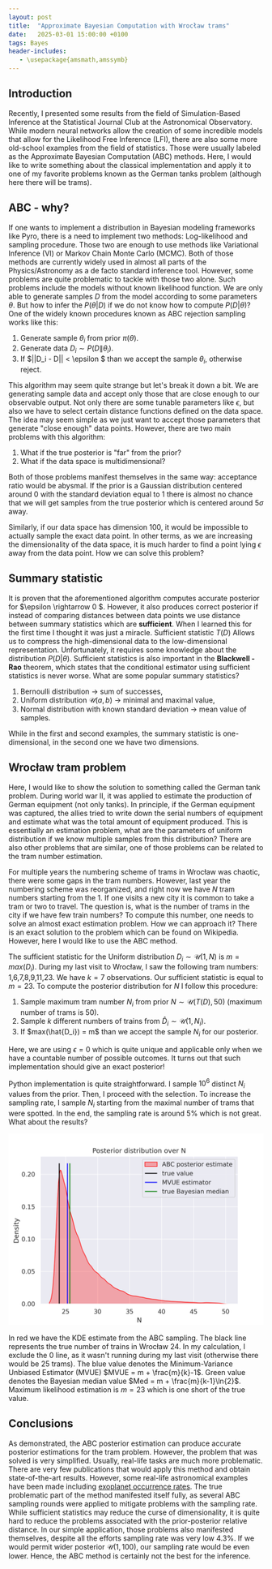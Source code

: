 ```yaml
---
layout: post
title:  "Approximate Bayesian Computation with Wrocław trams"
date:   2025-03-01 15:00:00 +0100
tags: Bayes
header-includes:
   - \usepackage{amsmath,amssymb}
---
```

## Introduction
Recently, I presented some results from the field of Simulation-Based Inference at the Statistical Journal Club at the Astronomical Observatory. While modern neural networks allow the creation of some 
incredible models that allow for the Likelihood Free Inference (LFI), there are also some more old-school examples from the field of statistics. Those were usually labeled 
as the Approximate Bayesian Computation (ABC) methods. Here, I would like to write something about the classical implementation and apply it to one of my favorite
problems known as the German tanks problem (although here there will be trams).

## ABC - why?
If one wants to implement a distribution in Bayesian modeling frameworks like Pyro,  there is a need to implement two methods: 
Log-likelihood and sampling procedure. Those two are enough 
to use methods like Variational Inference (VI) or Markov Chain Monte Carlo (MCMC). Both of those methods are currently widely used in almost all parts of the Physics/Astronomy 
as a de facto standard inference tool. However, some problems are quite problematic to tackle with those two alone. Such problems include the models without known likelihood 
function. We are only able to generate samples $D$ from the model according to some parameters $\theta$. But how to infer the $P(\theta|D)$ if we do not know how 
to compute $P(D|\theta)$? One of the widely known procedures known as ABC rejection sampling works like this:
1. Generate sample $\theta_i$ from prior $\pi(\theta)$.
2. Generate data $D_i \sim P(D\|\theta_i)$.
3. If $\|\|D_i - D\|\| < \epsilon $ than we accept the sample $\theta_i$, otherwise reject.

This algorithm may seem quite strange but let's break it down a bit. We are generating sample data and accept only those 
that are close enough to our observable output. Not only there are some tunable parameters like $\epsilon$, but also we 
have to select certain distance functions defined on the data space. The idea may seem simple as we just want to accept those parameters that 
generate "close enough" data points. However, there are two main problems with this algorithm:

1. What if the true posterior is "far" from the prior?
2. What if the data space is multidimensional? 

Both of those problems manifest themselves in the same way: acceptance ratio would be abysmal. If the prior is a Gaussian distribution
centered around $0$ with the standard deviation equal to $1$ there is almost no chance that we will get samples from the true posterior 
which is centered around $5\sigma$ away. 

Similarly, if our data space has dimension $100$, it would be impossible to actually sample the exact data point. In other terms, as 
we are increasing the dimensionality of the data space, it is much harder to find a point lying $\epsilon$ away from the data point.
How we can solve this problem? 

## Summary statistic
It is proven that the aforementioned algorithm computes accurate posterior for $\epsilon \rightarrow 0 $. However, it also produces 
correct posterior if instead of comparing distances between data points we use distance between summary statistics which are **sufficient**. When I learned this 
for the first time I thought it was just a miracle. Sufficient statistic $T(D)$ 
Allows us to compress the high-dimensional data to the low-dimensional representation. Unfortunately, it requires some knowledge 
about the distribution $P(D|\theta)$. Sufficient statistics is also important in the **Blackwell - Rao** theorem, which states that the conditional 
estimator using sufficient statistics is never worse. What are some popular summary statistics?

1. Bernoulli distribution -> sum of successes,
2. Uniform distribution $\mathcal{U} (a,b)$ -> minimal and maximal value,
3. Normal distribution with known standard deviation -> mean value of samples.

While in the first and second examples, the summary statistic is one-dimensional, in the second one we have two dimensions.


## Wrocław tram problem
Here, I would like to show the solution to something called the German tank problem. During world war II, it was applied to estimate the 
production of German equipment (not only tanks). In principle, if the German equipment was captured, the allies tried to write down the serial numbers of 
equipment and estimate what was the total amount of equipment produced. This is essentially an estimation problem, what are the parameters of uniform distribution if we know 
multiple samples from this distribution? There are also other problems that are similar, one of those problems can be related to the tram number estimation.

For multiple years the numbering scheme of trams in Wrocław was chaotic, there were some gaps in the tram numbers. However, last year the numbering scheme was
reorganized, and right now we have $N$ tram numbers starting from the $1$. If one visits a new city it is common to take a tram or two to travel. The question is, 
what is the number of trams in the city if we have few train numbers? To compute this number, one needs to solve an almost exact estimation problem. How we can approach it? There is an exact solution 
to the problem which can be found on Wikipedia. However, here I would like to use the ABC method. 

The sufficient statistic for the Uniform distribution $D_i \sim \mathcal{U}(1,N)$ is $m = max(D_i)$. During my last visit to Wrocław, I saw the following tram numbers:
1,6,7,8,9,11,23. We have $k = 7$ observations. Our sufficient statistic is equal to $m = 23$. To compute the posterior distribution for $N$ I follow this procedure:

1. Sample maximum tram number $N_i$ from prior $N \sim \mathcal{U}(T(D),50)$ (maximum number of trams is $50$).
2. Sample $k$ different numbers of trains from $\hat{D}_i \sim \mathcal{U}(1,N_i)$.
3. If $max(\hat{D_i}) = m$ than we accept the sample $N_i$ for our posterior.

Here, we are using $\epsilon=0$ which is quite unique and applicable only when we have a countable number of possible outcomes. 
It turns out that such implementation should give an exact posterior!

Python implementation is quite straightforward. I sample $10^6$ distinct $N_i$ values from the prior. Then, I proceed with the selection. To increase the sampling 
rate, I sample $N_i$ starting from the maximal number of trams that were spotted. In the end, the sampling rate is around $5\%$ which is not great. What about the results?


<img src="posterior.png" class="invert-on-dark" alt="Posterior">

In red we have the KDE estimate from the ABC sampling. The black line represents the true number of trains in Wrocław $24$.
In my calculation, I exclude the $0$ line, as it wasn't running during my last visit (otherwise there would be $25$ trams).
The blue value denotes the 
Minimum-Variance Unbiased Estimator (MVUE) $MVUE = m + \frac{m}{k}-1$. Green value denotes the Bayesian median value $Med = m + \frac{m}{k-1}\ln{2}$.
Maximum likelihood estimation is $m=23$ which is one short of the true value. 

## Conclusions
As demonstrated, the ABC posterior estimation can produce accurate posterior estimations for the tram problem. However, 
the problem that was solved is very simplified. Usually, real-life tasks are much more problematic. There are very few publications 
that would apply this method and obtain state-of-the-art results. However, some real-life astronomical examples have been made including 
[exoplanet occurrence rates](https://ui.adsabs.harvard.edu/abs/2018AJ....155..205H/abstract). The true problematic part of the method 
manifested itself fully, as several ABC sampling rounds were applied to mitigate problems with the sampling rate. While sufficient statistics may 
reduce the curse of dimensionality, it is quite hard to reduce the problems associated with the prior-posterior relative distance. In our simple 
application, those problems also manifested themselves, despite all the efforts sampling rate was very low $4.3\%$. If we would permit 
wider posterior $\mathcal{U}(1,100)$, our sampling rate would be even lower. Hence, the ABC method is certainly not the best for the inference. 
